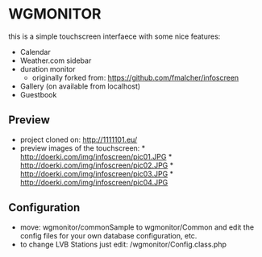 # WGMONITOR
this is a simple touchscreen interfaece with some nice features:
* Calendar
* Weather.com sidebar
* duration monitor
    * originally forked from: https://github.com/fmalcher/infoscreen
* Gallery (on available from localhost)
* Guestbook

## Preview
* project cloned on: http://1111101.eu/
* preview images of the touchscreen:
      * http://doerki.com/img/infoscreen/pic01.JPG
      * http://doerki.com/img/infoscreen/pic02.JPG
      * http://doerki.com/img/infoscreen/pic03.JPG
      * http://doerki.com/img/infoscreen/pic04.JPG

## Configuration
* move: wgmonitor/commonSample to wgmonitor/Common and edit the config files for your own database configuration, etc.
* to change LVB Stations just edit: /wgmonitor/Config.class.php
